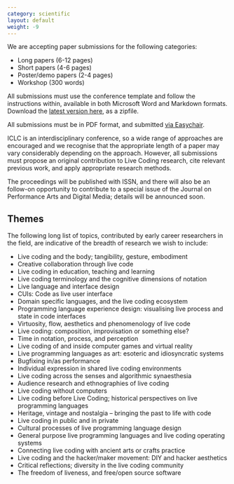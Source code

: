 ```yaml
---
category: scientific
layout: default
weight: -9
---
```


We are accepting paper submissions for the following categories:

* Long papers (6-12 pages)
* Short papers (4-6 pages)
* Poster/demo papers (2-4 pages)
* Workshop (300 words)

All submissions must use the conference template and follow the
instructions within, available in both Microsoft Word and Markdown
formats. Download the [latest version
here](https://github.com/livecodenetwork/templates/archive/master.zip),
as a zipfile.

All submissions must be in PDF format, and submitted [via Easychair](https://easychair.org/conferences/?conf=iclc2015).

ICLC is an interdisciplinary conference, so a wide range of approaches
are encouraged and we recognise that the appropriate length of a paper
may vary considerably depending on the approach. However, all
submissions must propose an original contribution to Live Coding
research, cite relevant previous work, and apply appropriate research
methods.

The proceedings will be published with ISSN, and there will also be an
follow-on opportunity to contribute to a special issue of the Journal
on Performance Arts and Digital Media; details will be announced soon.

## Themes

The following long list of topics, contributed by early career researchers in the field, are indicative of the breadth of research we wish to include:

* Live coding and the body; tangibility, gesture, embodiment
* Creative collaboration through live code
* Live coding in education, teaching and learning
* Live coding terminology and the cognitive dimensions of notation
* Live language and interface design
* CUIs: Code as live user interface
* Domain specific languages, and the live coding ecosystem
* Programming language experience design: visualising live process and state in code interfaces
* Virtuosity, flow, aesthetics and phenomenology of live code
* Live coding: composition, improvisation or something else?
* Time in notation, process, and perception
* Live coding of and inside computer games and virtual reality
* Live programming languages as art: esoteric and idiosyncratic systems
* Bugfixing in/as performance
* Individual expression in shared live coding environments
* Live coding across the senses and algorithmic synaesthesia
* Audience research and ethnographies of live coding
* Live coding without computers
* Live coding before Live Coding; historical perspectives on live programming languages
* Heritage, vintage and nostalgia – bringing the past to life with code
* Live coding in public and in private
* Cultural processes of live programming language design
* General purpose live programming languages and live coding operating systems
* Connecting live coding with ancient arts or crafts practice
* Live coding and the hacker/maker movement: DIY and hacker aesthetics
* Critical reflections; diversity in the live coding community
* The freedom of liveness, and free/open source software

